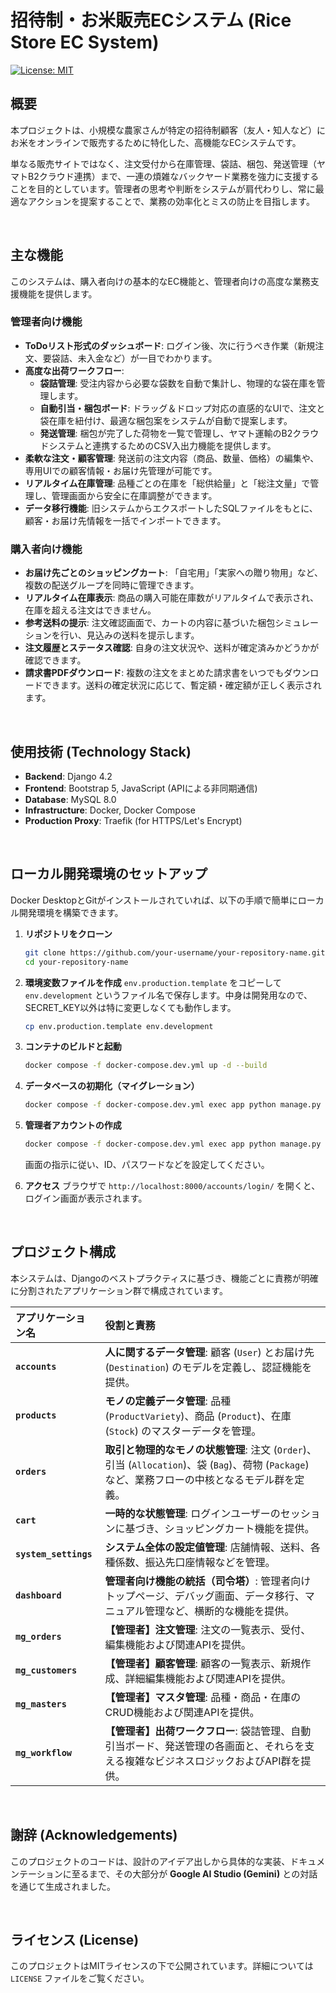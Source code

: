 # 招待制・お米販売ECシステム (Rice Store EC System)

[![License: MIT](https://img.shields.io/badge/License-MIT-yellow.svg)](https://opensource.org/licenses/MIT)

## 概要

本プロジェクトは、小規模な農家さんが特定の招待制顧客（友人・知人など）にお米をオンラインで販売するために特化した、高機能なECシステムです。

単なる販売サイトではなく、注文受付から在庫管理、袋詰、梱包、発送管理（ヤマトB2クラウド連携）まで、一連の煩雑なバックヤード業務を強力に支援することを目的としています。管理者の思考や判断をシステムが肩代わりし、常に最適なアクションを提案することで、業務の効率化とミスの防止を目指します。

<br>

## 主な機能

このシステムは、購入者向けの基本的なEC機能と、管理者向けの高度な業務支援機能を提供します。

### 管理者向け機能
- **ToDoリスト形式のダッシュボード**: ログイン後、次に行うべき作業（新規注文、要袋詰、未入金など）が一目でわかります。
- **高度な出荷ワークフロー**:
    - **袋詰管理**: 受注内容から必要な袋数を自動で集計し、物理的な袋在庫を管理します。
    - **自動引当・梱包ボード**: ドラッグ＆ドロップ対応の直感的なUIで、注文と袋在庫を紐付け、最適な梱包案をシステムが自動で提案します。
    - **発送管理**: 梱包が完了した荷物を一覧で管理し、ヤマト運輸のB2クラウドシステムと連携するためのCSV入出力機能を提供します。
- **柔軟な注文・顧客管理**: 発送前の注文内容（商品、数量、価格）の編集や、専用UIでの顧客情報・お届け先管理が可能です。
- **リアルタイム在庫管理**: 品種ごとの在庫を「総供給量」と「総注文量」で管理し、管理画面から安全に在庫調整ができます。
- **データ移行機能**: 旧システムからエクスポートしたSQLファイルをもとに、顧客・お届け先情報を一括でインポートできます。

### 購入者向け機能
- **お届け先ごとのショッピングカート**: 「自宅用」「実家への贈り物用」など、複数の配送グループを同時に管理できます。
- **リアルタイム在庫表示**: 商品の購入可能在庫数がリアルタイムで表示され、在庫を超える注文はできません。
- **参考送料の提示**: 注文確認画面で、カートの内容に基づいた梱包シミュレーションを行い、見込みの送料を提示します。
- **注文履歴とステータス確認**: 自身の注文状況や、送料が確定済みかどうかが確認できます。
- **請求書PDFダウンロード**: 複数の注文をまとめた請求書をいつでもダウンロードできます。送料の確定状況に応じて、暫定額・確定額が正しく表示されます。

<br>

## 使用技術 (Technology Stack)

- **Backend**: Django 4.2
- **Frontend**: Bootstrap 5, JavaScript (APIによる非同期通信)
- **Database**: MySQL 8.0
- **Infrastructure**: Docker, Docker Compose
- **Production Proxy**: Traefik (for HTTPS/Let's Encrypt)

<br>

## ローカル開発環境のセットアップ

Docker DesktopとGitがインストールされていれば、以下の手順で簡単にローカル開発環境を構築できます。

1.  **リポジトリをクローン**
    ```bash
    git clone https://github.com/your-username/your-repository-name.git
    cd your-repository-name
    ```

2.  **環境変数ファイルを作成**
    `env.production.template` をコピーして `env.development` というファイル名で保存します。中身は開発用なので、SECRET_KEY以外は特に変更しなくても動作します。
    ```bash
    cp env.production.template env.development
    ```

3.  **コンテナのビルドと起動**
    ```bash
    docker compose -f docker-compose.dev.yml up -d --build
    ```

4.  **データベースの初期化（マイグレーション）**
    ```bash
    docker compose -f docker-compose.dev.yml exec app python manage.py migrate
    ```

5.  **管理者アカウントの作成**
    ```bash
    docker compose -f docker-compose.dev.yml exec app python manage.py createsuperuser
    ```
    画面の指示に従い、ID、パスワードなどを設定してください。

6.  **アクセス**
    ブラウザで `http://localhost:8000/accounts/login/` を開くと、ログイン画面が表示されます。

<br>

## プロジェクト構成

本システムは、Djangoのベストプラクティスに基づき、機能ごとに責務が明確に分割されたアプリケーション群で構成されています。

| アプリケーション名  | 役割と責務                                                                                                                              |
| :---------------- | :-------------------------------------------------------------------------------------------------------------------------------------- |
| **`accounts`**    | **人に関するデータ管理**: 顧客 (`User`) とお届け先 (`Destination`) のモデルを定義し、認証機能を提供。                                         |
| **`products`**    | **モノの定義データ管理**: 品種 (`ProductVariety`)、商品 (`Product`)、在庫 (`Stock`) のマスターデータを管理。                                    |
| **`orders`**      | **取引と物理的なモノの状態管理**: 注文 (`Order`)、引当 (`Allocation`)、袋 (`Bag`)、荷物 (`Package`) など、業務フローの中核となるモデル群を定義。 |
| **`cart`**        | **一時的な状態管理**: ログインユーザーのセッションに基づき、ショッピングカート機能を提供。                                                     |
| **`system_settings`** | **システム全体の設定値管理**: 店舗情報、送料、各種係数、振込先口座情報などを管理。                                                       |
| **`dashboard`**   | **管理者向け機能の統括（司令塔）**: 管理者向けトップページ、デバッグ画面、データ移行、マニュアル管理など、横断的な機能を提供。                |
| **`mg_orders`**   | **【管理者】注文管理**: 注文の一覧表示、受付、編集機能および関連APIを提供。                                                                 |
| **`mg_customers`**| **【管理者】顧客管理**: 顧客の一覧表示、新規作成、詳細編集機能および関連APIを提供。                                                         |
| **`mg_masters`**  | **【管理者】マスタ管理**: 品種・商品・在庫のCRUD機能および関連APIを提供。                                                                   |
| **`mg_workflow`** | **【管理者】出荷ワークフロー**: 袋詰管理、自動引当ボード、発送管理の各画面と、それらを支える複雑なビジネスロジックおよびAPI群を提供。        |

<br>

## 謝辞 (Acknowledgements)

このプロジェクトのコードは、設計のアイデア出しから具体的な実装、ドキュメンテーションに至るまで、その大部分が **Google AI Studio (Gemini)** との対話を通じて生成されました。

<br>

## ライセンス (License)

このプロジェクトはMITライセンスの下で公開されています。詳細については `LICENSE` ファイルをご覧ください。
